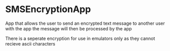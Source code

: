 # SMSEncryptionApp
App that allows the user to send an encrypted text message to another user with the app the message will then be processed by the app

There is a seperate encryption for use in emulators only as they cannot recieve ascii characters
